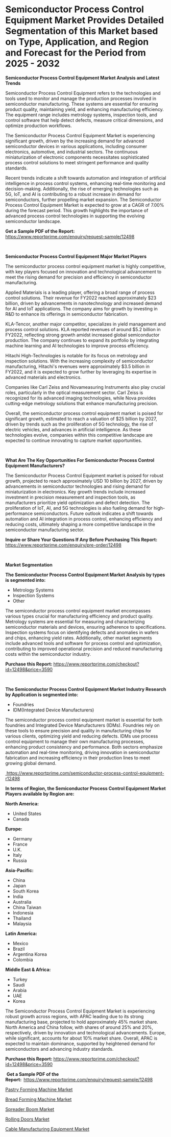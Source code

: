 <p><h1>Semiconductor Process Control Equipment Market Provides Detailed Segmentation of this Market based on Type, Application, and Region and Forecast for the Period from 2025 - 2032</h1></p><p><strong>Semiconductor Process Control Equipment Market Analysis and Latest Trends</strong></p>
<p><p>Semiconductor Process Control Equipment refers to the technologies and tools used to monitor and manage the production processes involved in semiconductor manufacturing. These systems are essential for ensuring product quality, maintaining yield, and enhancing manufacturing efficiency. The equipment range includes metrology systems, inspection tools, and control software that help detect defects, measure critical dimensions, and optimize production workflows.</p><p>The Semiconductor Process Control Equipment Market is experiencing significant growth, driven by the increasing demand for advanced semiconductor devices in various applications, including consumer electronics, automotive, and industrial sectors. The continuous miniaturization of electronic components necessitates sophisticated process control solutions to meet stringent performance and quality standards.</p><p>Recent trends indicate a shift towards automation and integration of artificial intelligence in process control systems, enhancing real-time monitoring and decision-making. Additionally, the rise of emerging technologies such as 5G, IoT, and AI is contributing to a robust increase in demand for semiconductors, further propelling market expansion. The Semiconductor Process Control Equipment Market is expected to grow at a CAGR of 7.00% during the forecast period. This growth highlights the importance of advanced process control technologies in supporting the evolving semiconductor landscape.</p></p>
<p><strong>Get a Sample PDF of the Report:&nbsp;</strong> <a href="https://www.reportprime.com/enquiry/request-sample/12498?utm_campaign=2771&utm_medium=2&utm_source=Github&utm_content=ia&utm_term=18032025&utm_id=semiconductor-process-control-equipment">https://www.reportprime.com/enquiry/request-sample/12498</a></p>
<p>&nbsp;</p>
<p><strong>Semiconductor Process Control Equipment Major Market Players</strong></p>
<p><p>The semiconductor process control equipment market is highly competitive, with key players focused on innovation and technological advancement to meet the rising demand for precision and efficiency in semiconductor manufacturing. </p><p>Applied Materials is a leading player, offering a broad range of process control solutions. Their revenue for FY2022 reached approximately $23 billion, driven by advancements in nanotechnology and increased demand for AI and IoT applications. The company aims for growth by investing in R&D to enhance its offerings in semiconductor fabrication.</p><p>KLA-Tencor, another major competitor, specializes in yield management and process control solutions. KLA reported revenues of around $5.2 billion in FY2022, reflecting strong growth amidst increased global semiconductor production. The company continues to expand its portfolio by integrating machine learning and AI technologies to improve process efficiency.</p><p>Hitachi High-Technologies is notable for its focus on metrology and inspection solutions. With the increasing complexity of semiconductor manufacturing, Hitachi's revenues were approximately $3.5 billion in FY2022, and it is expected to grow further by leveraging its expertise in advanced materials and electronics.</p><p>Companies like Carl Zeiss and Novameasuring Instruments also play crucial roles, particularly in the optical measurement sector. Carl Zeiss is recognized for its advanced imaging technologies, while Nova provides cutting-edge metrology solutions that enhance manufacturing precision.</p><p>Overall, the semiconductor process control equipment market is poised for significant growth, estimated to reach a valuation of $25 billion by 2027, driven by trends such as the proliferation of 5G technology, the rise of electric vehicles, and advances in artificial intelligence. As these technologies evolve, companies within this competitive landscape are expected to continue innovating to capture market opportunities.</p></p>
<p>&nbsp;</p>
<p><strong>What Are The Key Opportunities For Semiconductor Process Control Equipment Manufacturers?</strong></p>
<p><p>The Semiconductor Process Control Equipment market is poised for robust growth, projected to reach approximately USD 10 billion by 2027, driven by advancements in semiconductor technologies and rising demand for miniaturization in electronics. Key growth trends include increased investment in precision measurement and inspection tools, as manufacturers prioritize yield optimization and defect detection. The proliferation of IoT, AI, and 5G technologies is also fueling demand for high-performance semiconductors. Future outlook indicates a shift towards automation and AI integration in process control, enhancing efficiency and reducing costs, ultimately shaping a more competitive landscape in the semiconductor manufacturing sector.</p></p>
<p><strong>Inquire or Share Your Questions If Any Before Purchasing This Report:</strong> <a href="https://www.reportprime.com/enquiry/pre-order/12498?utm_campaign=2771&utm_medium=2&utm_source=Github&utm_content=ia&utm_term=18032025&utm_id=semiconductor-process-control-equipment">https://www.reportprime.com/enquiry/pre-order/12498</a></p>
<p>&nbsp;</p>
<p><strong>Market Segmentation</strong></p>
<p><strong>The Semiconductor Process Control Equipment Market Analysis by types is segmented into:</strong></p>
<p><ul><li>Metrology Systems</li><li>Inspection Systems</li><li>Other</li></ul></p>
<p><p>The semiconductor process control equipment market encompasses various types crucial for manufacturing efficiency and product quality. Metrology systems are essential for measuring and characterizing semiconductor materials and devices, ensuring adherence to specifications. Inspection systems focus on identifying defects and anomalies in wafers and chips, enhancing yield rates. Additionally, other market segments include advanced tools and software for process control and optimization, contributing to improved operational precision and reduced manufacturing costs within the semiconductor industry.</p></p>
<p><strong>Purchase this Report:&nbsp;</strong><a href="https://www.reportprime.com/checkout?id=12498&price=3590&utm_campaign=2771&utm_medium=2&utm_source=Github&utm_content=ia&utm_term=18032025&utm_id=semiconductor-process-control-equipment">https://www.reportprime.com/checkout?id=12498&price=3590</a></p>
<p>&nbsp;</p>
<p><strong>The Semiconductor Process Control Equipment Market Industry Research by Application is segmented into:</strong></p>
<p><ul><li>Foundries</li><li>IDM(Integrated Device Manufacturers)</li></ul></p>
<p><p>The semiconductor process control equipment market is essential for both foundries and Integrated Device Manufacturers (IDMs). Foundries rely on these tools to ensure precision and quality in manufacturing chips for various clients, optimizing yield and reducing defects. IDMs use process control equipment to manage their own manufacturing processes, enhancing product consistency and performance. Both sectors emphasize automation and real-time monitoring, driving innovation in semiconductor fabrication and increasing efficiency in their production lines to meet growing global demand.</p></p>
<p><a href="https://www.reportprime.com/semiconductor-process-control-equipment-r12498?utm_campaign=2771&utm_medium=2&utm_source=Github&utm_content=ia&utm_term=18032025&utm_id=semiconductor-process-control-equipment">&nbsp;https://www.reportprime.com/semiconductor-process-control-equipment-r12498</a></p>
<p><strong>In terms of Region, the Semiconductor Process Control Equipment Market Players available by Region are:</strong></p>
<p>
    <p> <strong> North America: </strong>
        <ul>
            <li>United States</li>
            <li>Canada</li>
        </ul>
        </p> 
    <p> <strong> Europe: </strong>
        <ul>
            <li>Germany</li>
            <li>France</li>
            <li>U.K.</li>
            <li>Italy</li>
            <li>Russia</li>
        </ul>
        </p> 
    <p> <strong> Asia-Pacific: </strong>
        <ul>
            <li>China</li>
            <li>Japan</li>
            <li>South Korea</li>
            <li>India</li>
            <li>Australia</li>
            <li>China Taiwan</li>
            <li>Indonesia</li>
            <li>Thailand</li>
            <li>Malaysia</li>
        </ul>
        </p> 
    <p> <strong> Latin America: </strong>
        <ul>
            <li>Mexico</li>
            <li>Brazil</li>
            <li>Argentina Korea</li>
            <li>Colombia</li>
        </ul>
        </p> 
    <p> <strong> Middle East & Africa: </strong>
        <ul>
            <li>Turkey</li>
            <li>Saudi</li>
            <li>Arabia</li>
            <li>UAE</li>
            <li>Korea</li>
        </ul>
    </p>
    </p>
<p><p>The Semiconductor Process Control Equipment Market is experiencing robust growth across regions, with APAC leading due to its strong manufacturing base, projected to hold approximately 45% market share. North America and China follow, with shares of around 25% and 20%, respectively, driven by innovation and technological advancements. Europe, while significant, accounts for about 10% market share. Overall, APAC is expected to maintain dominance, supported by heightened demand for semiconductors and advancing industry standards.</p></p>
<p><strong>Purchase this Report: </strong><a href="https://www.reportprime.com/checkout?id=12498&price=3590&utm_campaign=2771&utm_medium=2&utm_source=Github&utm_content=ia&utm_term=18032025&utm_id=semiconductor-process-control-equipment">https://www.reportprime.com/checkout?id=12498&price=3590</a></p>
<p>&nbsp;<strong>Get a Sample PDF of the Report:&nbsp;&nbsp;</strong><a href="https://www.reportprime.com/enquiry/request-sample/12498?utm_campaign=2771&utm_medium=2&utm_source=Github&utm_content=ia&utm_term=18032025&utm_id=semiconductor-process-control-equipment">https://www.reportprime.com/enquiry/request-sample/12498</a></p>
<p><strong></strong></p>
<p><p><a href="https://www.linkedin.com/pulse/key-drivers-pastry-forming-machine-markets-projected-gcxaf?utm_campaign=2771&utm_medium=2&utm_source=Github&utm_content=ia&utm_term=18032025&utm_id=semiconductor-process-control-equipment">Pastry Forming Machine Market</a></p><p><a href="https://www.linkedin.com/pulse/bread-forming-machine-market-report-addressing-business-developments-qqrxf?utm_campaign=2771&utm_medium=2&utm_source=Github&utm_content=ia&utm_term=18032025&utm_id=semiconductor-process-control-equipment">Bread Forming Machine Market</a></p><p><a href="https://www.linkedin.com/pulse/spreader-boom-market-outlook-from-2025-2032-size-share-nnr1f?utm_campaign=2771&utm_medium=2&utm_source=Github&utm_content=ia&utm_term=18032025&utm_id=semiconductor-process-control-equipment">Spreader Boom Market</a></p><p><a href="https://www.linkedin.com/pulse/comprehensive-report-rolling-doors-market-types-applications-isf1f?utm_campaign=2771&utm_medium=2&utm_source=Github&utm_content=ia&utm_term=18032025&utm_id=semiconductor-process-control-equipment">Rolling Doors Market</a></p><p><a href="https://www.linkedin.com/pulse/cable-manufacturing-equipment-market-analysis-application-l7lcc?utm_campaign=2771&utm_medium=2&utm_source=Github&utm_content=ia&utm_term=18032025&utm_id=semiconductor-process-control-equipment">Cable Manufacturing Equipment Market</a></p></p>